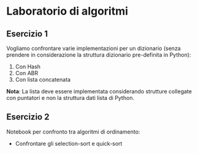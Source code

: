 # Laboratorio di algoritmi

## Esercizio 1
Vogliamo confrontare varie implementazioni per un dizionario (senza prendere in considerazione la struttura dizionario pre-definita in Python):
1. Con Hash
2. Con ABR
3. Con lista concatenata

**Nota**: La lista deve essere implementata considerando strutture collegate con puntatori e non la struttura dati lista di Python.

## Esercizio 2
Notebook per confronto tra algoritmi di ordinamento:
- Confrontare gli selection-sort e quick-sort
